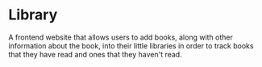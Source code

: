 # Library

A frontend website that allows users to add books, along with other information about the book, into their little libraries in order to track books that they have read and ones that they haven't read. 
